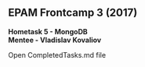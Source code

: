 <h2 id="epam-frontcamp-3-2017"><strong>EPAM Frontcamp 3 (2017)</strong></h2>

<p><strong>Hometask 5 - MongoDB</strong>  <br>
<strong>Mentee - Vladislav Kovaliov</strong></p>

<p>Open CompletedTasks.md file</p>
